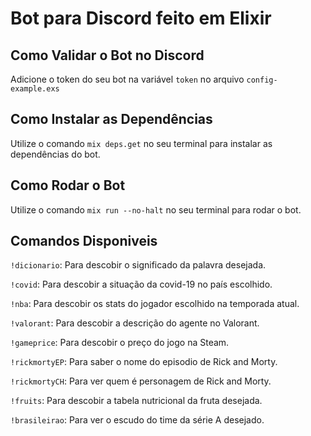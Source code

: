 # Bot para Discord feito em Elixir

## Como Validar o Bot no Discord

Adicione o token do seu bot na variável `token` no arquivo `config-example.exs`

## Como Instalar as Dependências

Utilize o comando `mix deps.get` no seu terminal para instalar as dependências do bot.

## Como Rodar o Bot

Utilize o comando `mix run --no-halt` no seu terminal para rodar o bot.

## Comandos Disponiveis

`!dicionario`: Para descobir o significado da palavra desejada.

`!covid`: Para descobir a situação da covid-19 no país escolhido.

`!nba`: Para descobir os stats do jogador escolhido na temporada atual.

`!valorant`: Para descobir a descrição do agente no Valorant.

`!gameprice`: Para descobir o preço do jogo na Steam.

`!rickmortyEP`: Para saber o nome do episodio de Rick and Morty.

`!rickmortyCH`: Para ver quem é personagem de Rick and Morty.

`!fruits`: Para descobir a tabela nutricional da fruta desejada.

`!brasileirao`: Para ver o escudo do time da série A desejado.

